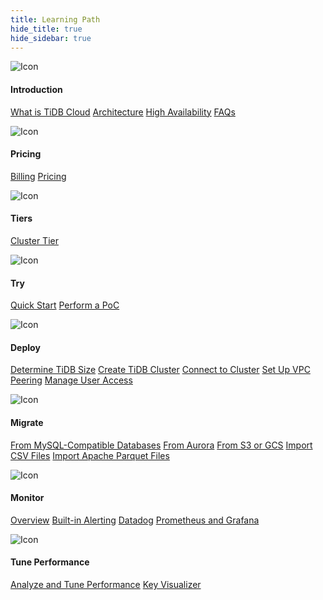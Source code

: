 ```yaml
---
title: Learning Path
hide_title: true
hide_sidebar: true
---
```

<!--
-- Note the parameters in the frontmatter:
    - `hide_title: true` Hide the document title.
    - `hide_sidebar: true` Hides the right sidbar.
-- Each <LearningPath> specifies one category.
-- Each content tab is labeled with <LearningPathContent>. Note that you must define the id and label. The label is the name displayed on the tab. In our case, it's the target user name, such as DBA, Dev.
-- The whole content is enclosed by <LearningPathContainer>.
-->

<LearningPathContainer>

<!-- Tab lable
<LearningPathContent id="dba" label="dba title">
-->
<LearningPath>

![Icon](https://avatars.githubusercontent.com/u/773853)

<h4>Introduction</h4>

[What is TiDB Cloud](/tidb-cloud/tidb-cloud-intro.md)
[Architecture](/tidb-cloud/tidb-cloud-intro.md#architecture)
[High Availability](/tidb-cloud/high-availability-with-multi-az.md)
[FAQs](/tidb-cloud/tidb-cloud-faq.md)

</LearningPath>

<LearningPath>

![Icon](https://avatars.githubusercontent.com/u/773853)

<h4>Pricing</h4>

[Billing](/tidb-cloud/tidb-cloud-billing.md)
[Pricing](https://en.pingcap.com/tidb-cloud-pricing)

</LearningPath>

<LearningPath>

![Icon](https://avatars.githubusercontent.com/u/773853)

<h4>Tiers</h4>

[Cluster Tier](/tidb-cloud/select-cluster-tier.md)

</LearningPath>

<LearningPath>

![Icon](https://avatars.githubusercontent.com/u/773853)

<h4>Try</h4>

[Quick Start](/tidb-cloud/tidb-cloud-quickstart.md)
[Perform a PoC](/tidb-cloud/tidb-cloud-poc.md)

</LearningPath>

<LearningPath>

![Icon](https://avatars.githubusercontent.com/u/773853)

<h4>Deploy</h4>

[Determine TiDB Size](/tidb-cloud/size-your-cluster.md)
[Create TiDB Cluster](/tidb-cloud/create-tidb-cluster.md)
[Connect to Cluster](/tidb-cloud/connect-to-tidb-cluster.md)
[Set Up VPC Peering](/tidb-cloud/set-up-vpc-peering-connections.md)
[Manage User Access](/tidb-cloud/manage-user-access.md)

</LearningPath>

<LearningPath>

![Icon](https://avatars.githubusercontent.com/u/773853)

<h4>Migrate</h4>

[From MySQL-Compatible Databases](/tidb-cloud/migrate-data-into-tidb.md)
[From Aurora](/tidb-cloud/migrate-from-aurora-bulk-import.md)
[From S3 or GCS](/tidb-cloud/migrate-from-amazon-s3-or-gcs.md)
[Import CSV Files](/tidb-cloud/import-csv-files.md)
[Import Apache Parquet Files](/tidb-cloud/import-parquet-files.md)

</LearningPath>

<LearningPath>

![Icon](https://avatars.githubusercontent.com/u/773853)

<h4>Monitor</h4>

[Overview](/tidb-cloud/monitor-tidb-cluster.md)
[Built-in Alerting](/tidb-cloud/monitor-built-in-alerting.md)
[Datadog](tidb-cloud/monitor-datadog-integration.md)
[Prometheus and Grafana](/tidb-cloud/monitor-prometheus-and-grafana-integration.md)

</LearningPath>

<LearningPath>

![Icon](https://avatars.githubusercontent.com/u/773853)

<h4>Tune Performance</h4>

[Analyze and Tune Performance](/tidb-cloud/tune-performance.md)
[Key Visualizer](/tidb-cloud/tune-performance.md#key-visualizer)

</LearningPath>

<!-- Tab
</LearningPathContent>
-->
</LearningPathContainer>
